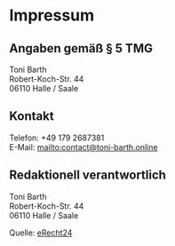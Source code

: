 <!--
.. title: Impressum
.. slug: imprint
.. date: 2022-11-23 21:39:05 UTC+01:00
.. tags: 
.. category: 
.. link: 
.. description: 
.. type: text
-->

# Impressum

## Angaben gemäß § 5 TMG

Toni Barth  
Robert-Koch-Str. 44  
06110 Halle / Saale

## Kontakt

Telefon: +49 179 2687381  
E-Mail: <mailto:contact@toni-barth.online>

## Redaktionell verantwortlich

Toni Barth  
Robert-Koch-Str. 44  
06110 Halle / Saale

Quelle: <a href="https://www.e-recht24.de">eRecht24</a>